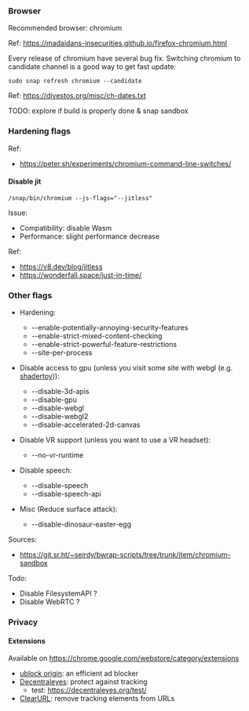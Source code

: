 ### Browser

Recommended browser: chromium

Ref: https://madaidans-insecurities.github.io/firefox-chromium.html

Every release of chromium have several bug fix. Switching chromium to candidate channel is a good way to get fast update: 

    sudo snap refresh chromium --candidate
    
Ref: https://divestos.org/misc/ch-dates.txt    

TODO: explore if build is properly done & snap sandbox

### Hardening flags

Ref:
* https://peter.sh/experiments/chromium-command-line-switches/

#### Disable jit

    /snap/bin/chromium --js-flags="--jitless"

Issue:
* Compatibility: disable Wasm
* Performance: slight performance decrease

Ref:
* https://v8.dev/blog/jitless
* https://wonderfall.space/just-in-time/

### Other flags

* Hardening:
  * --enable-potentially-annoying-security-features
  * --enable-strict-mixed-content-checking
  * --enable-strict-powerful-feature-restrictions
  * --site-per-process

* Disable access to gpu (unless you visit some site with webgl (e.g. [shadertoy](https://www.shadertoy.com/))):
  * --disable-3d-apis 
  * --disable-gpu 
  * --disable-webgl 
  * --disable-webgl2
  * --disable-accelerated-2d-canvas

* Disable VR support (unless you want to use a VR headset):
  * --no-vr-runtime

* Disable speech:
  * --disable-speech 
  * --disable-speech-api

* Misc (Reduce surface attack):
  * --disable-dinosaur-easter-egg

Sources: 
* https://git.sr.ht/~seirdy/bwrap-scripts/tree/trunk/item/chromium-sandbox

Todo:
* Disable FilesystemAPI ?
* Disable WebRTC ?

### Privacy

#### Extensions

Available on https://chrome.google.com/webstore/category/extensions

* [ublock origin](https://chrome.google.com/webstore/detail/ublock-origin): an efficient ad blocker
* [Decentraleyes](https://chrome.google.com/webstore/detail/decentraleyes): protect against tracking
  * test: https://decentraleyes.org/test/
* [ClearURL](https://chrome.google.com/webstore/detail/clearurls): remove tracking elements from URLs


